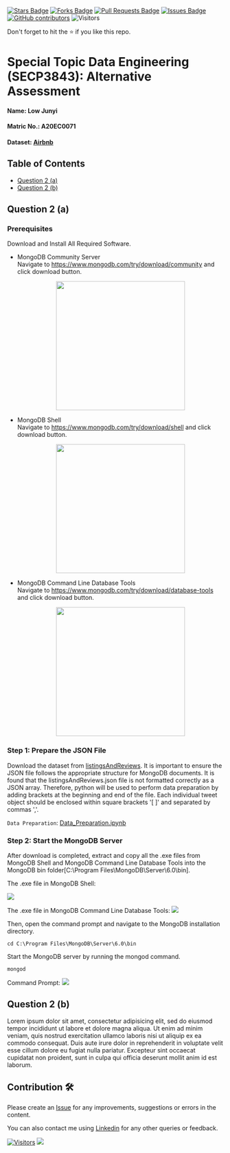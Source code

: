 <a href="https://github.com/drshahizan/SECP3843/stargazers"><img src="https://img.shields.io/github/stars/drshahizan/SECP3843" alt="Stars Badge"/></a>
<a href="https://github.com/drshahizan/SECP3843/network/members"><img src="https://img.shields.io/github/forks/drshahizan/SECP3843" alt="Forks Badge"/></a>
<a href="https://github.com/drshahizan/SECP3843/pulls"><img src="https://img.shields.io/github/issues-pr/drshahizan/SECP3843" alt="Pull Requests Badge"/></a>
<a href="https://github.com/drshahizan/SECP3843/issues"><img src="https://img.shields.io/github/issues/drshahizan/SECP3843" alt="Issues Badge"/></a>
<a href="https://github.com/drshahizan/SECP3843/graphs/contributors"><img alt="GitHub contributors" src="https://img.shields.io/github/contributors/drshahizan/SECP3843?color=2b9348"></a>
![Visitors](https://api.visitorbadge.io/api/visitors?path=https%3A%2F%2Fgithub.com%2Fdrshahizan%2FSECP3843&labelColor=%23d9e3f0&countColor=%23697689&style=flat)

Don't forget to hit the :star: if you like this repo.

# Special Topic Data Engineering (SECP3843): Alternative Assessment

#### Name: Low Junyi
#### Matric No.: A20EC0071
#### Dataset: [Airbnb](https://github.com/drshahizan/dataset/tree/main/mongodb/05-airbnb)

## Table of Contents
- [Question 2 (a)](question-2-(a))
- [Question 2 (b)](question-2-(b))

## Question 2 (a)

### Prerequisites
Download and Install All Required Software.
- MongoDB Community Server <br>
  Navigate to https://www.mongodb.com/try/download/community and click download button.
  <p align="center">
    <img height="300px" src="https://github.com/drshahizan/SECP3843/assets/120614501/adaec4b0-0a47-441b-8910-2c98f7a9d1b0"></img>
  </p>

- MongoDB Shell <br>
Navigate to https://www.mongodb.com/try/download/shell and click download button.
  <p align="center">
    <img height="300px" src="https://github.com/drshahizan/SECP3843/assets/120614501/f34b209a-8825-4c4c-994b-49beb588c0e8"></img>
  </p>
  
- MongoDB Command Line Database Tools <br>
Navigate to https://www.mongodb.com/try/download/database-tools and click download button.
  <p align="center">
    <img height="300px" src="https://github.com/drshahizan/SECP3843/assets/120614501/9031c90e-3582-445a-a2e3-b52b627a15f3"></img>
  </p>

### Step 1: Prepare the JSON File
Download the dataset from <a href="https://github.com/drshahizan/dataset/tree/main/mongodb/05-airbnb" >listingsAndReviews</a>. It is important to ensure the JSON file follows the appropriate structure for MongoDB documents. It is found that the listingsAndReviews.json file is not formatted correctly as a JSON array. Therefore, python will be used to perform data preparation by adding brackets at the beginning and end of the file. Each individual tweet object should be enclosed within square brackets '[ ]' and separated by commas ','. <br>

```Data Preparation```: <a href="./files/code/Data_Preparation.ipynb">Data_Preparation.ipynb</a> <br>

### Step 2: Start the MongoDB Server
After download is completed, extract and copy all the .exe files from MongoDB Shell and  MongoDB Command Line Database Tools into the MongoDB bin folder[C:\Program Files\MongoDB\Server\6.0\bin].  

The .exe file in MongoDB Shell:

<img src="https://github.com/drshahizan/SECP3843/assets/120614501/b1018280-1188-4172-81a0-6ba0fc9f6f3a"></img>

The .exe file in MongoDB Command Line Database Tools:
<img src="https://github.com/drshahizan/SECP3843/assets/120614501/82b86e7a-8246-4927-9c6b-1c9de55f0615"></img>

Then, open the command prompt and navigate to the MongoDB installation directory.
```
cd C:\Program Files\MongoDB\Server\6.0\bin
```

Start the MongoDB server by running the mongod command. 
```
mongod
```
Command Prompt:
<img  src="https://github.com/drshahizan/SECP3843/assets/120614501/56d70022-c686-48cd-b7d3-83984142d527"></img>


## Question 2 (b)
Lorem ipsum dolor sit amet, consectetur adipisicing elit, sed do eiusmod tempor incididunt ut labore et dolore magna aliqua. Ut enim ad minim veniam, quis nostrud exercitation ullamco laboris nisi ut aliquip ex ea commodo consequat. Duis aute irure dolor in reprehenderit in voluptate velit esse cillum dolore eu fugiat nulla pariatur. Excepteur sint occaecat cupidatat non proident, sunt in culpa qui officia deserunt mollit anim id est laborum.

## Contribution 🛠️
Please create an [Issue](https://github.com/drshahizan/special-topic-data-engineering/issues) for any improvements, suggestions or errors in the content.

You can also contact me using [Linkedin](https://www.linkedin.com/in/drshahizan/) for any other queries or feedback.

[![Visitors](https://api.visitorbadge.io/api/visitors?path=https%3A%2F%2Fgithub.com%2Fdrshahizan&labelColor=%23697689&countColor=%23555555&style=plastic)](https://visitorbadge.io/status?path=https%3A%2F%2Fgithub.com%2Fdrshahizan)
![](https://hit.yhype.me/github/profile?user_id=81284918)



